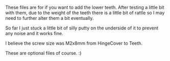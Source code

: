 These files are for if you want to add the lower teeth. After testing a little bit with them, due to the weight of the teeth there is a little bit of rattle so I may need to further alter them a bit eventually. 

So far I just stuck a little bit of silly putty on the underside of it to prevent any noise and it works fine.

I believe the screw size was M2x8mm from HingeCover to Teeth. 

These are optional files of course. :)
